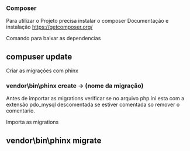 ### Composer

Para utilizar o Projeto precisa instalar o composer
Documentação e instalação https://getcomposer.org/

Comando para baixar as dependencias 
## compuser update

Criar as migrações com phinx
### vendor\bin\phinx create -> (nome da migração)

Antes de importar as migrations verificar se no arquivo php.ini
esta com a extensão pdo_mysql descomentada se estiver comentada
so remover o comentario.

Importa as migrations
## vendor\bin\phinx migrate